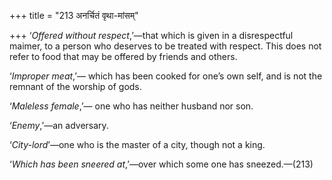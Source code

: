 +++
title = "213 अनर्चितं वृथा-मांसम्"

+++
‘*Offered without respect*,’—that which is given in a disrespectful
maimer, to a person who deserves to be treated with respect. This does
not refer to food that may be offered by friends and others.

‘*Improper meat*,’— which has been cooked for one’s own self, and is not
the remnant of the worship of gods.

‘*Maleless female*,’— one who has neither husband nor son.

‘*Enemy*,’—an adversary.

‘*City-lord*’—one who is the master of a city, though not a king.

‘*Which has been sneered at*,’—over which some one has sneezed.—(213)



